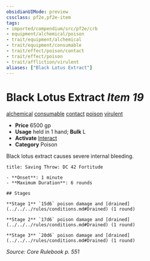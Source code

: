 ```yaml
---
obsidianUIMode: preview
cssclass: pf2e,pf2e-item
tags:
- imported/compendium/src/pf2e/crb
- equipment/alchemical/poison
- trait/equipment/alchemical
- trait/equipment/consumable
- trait/effect/poison/contact
- trait/effect/poison
- trait/affliction/virulent
aliases: ["Black Lotus Extract"]
---
```

# Black Lotus Extract *Item 19*  
[alchemical](alchemical.md)  [consumable](consumable.md)  [contact](contact.md)  [poison](rules/traits/poison.md)  [virulent](virulent.md)  

- **Price** 6500 gp
- **Usage** held in 1 hand; **Bulk** L
- **Activate** [Interact](interact.md)
- **Category** Poison

Black lotus extract causes severe internal bleeding.

```ad-inline-affliction
title: Saving Throw: DC 42 Fortitude

- **Onset**: 1 minute
- **Maximum Duration**: 6 rounds

## Stages

**Stage 1** `15d6` poison damage and [drained](../../../rules/conditions.md#Drained) (1 round)

**Stage 2** `17d6` poison damage and [drained](../../../rules/conditions.md#Drained) (1 round)

**Stage 3** `20d6` poison damage and [drained](../../../rules/conditions.md#Drained) (1 round)
```

*Source: Core Rulebook p. 551*

